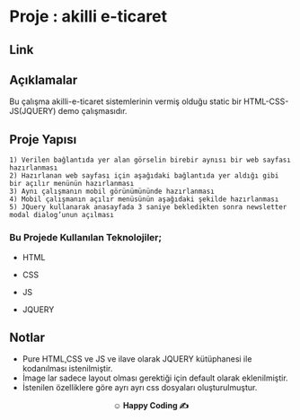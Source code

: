 # Proje : akilli e-ticaret  

## Link



## Açıklamalar

Bu çalışma akilli-e-ticaret sistemlerinin vermiş olduğu static bir HTML-CSS-JS(JQUERY) demo çalışmasıdır.


## Proje Yapısı

```
1) Verilen bağlantıda yer alan görselin birebir aynısı bir web sayfası hazırlanması
2) Hazırlanan web sayfası için aşağıdaki bağlantıda yer aldığı gibi bir açılır menünün hazırlanması
3) Aynı çalışmanın mobil görünümününde hazırlanması
4) Mobil çalışmanın açılır menüsünün aşağıdaki şekilde hazırlanması
5) JQuery kullanarak anasayfada 3 saniye bekledikten sonra newsletter modal dialog’unun açılması

```


### Bu Projede Kullanılan Teknolojiler;

- HTML

- CSS

- JS

- JQUERY

## Notlar

- Pure HTML,CSS ve JS ve ilave olarak JQUERY kütüphanesi ile kodanılması istenilmiştir.
- İmage lar sadece layout olması gerektiği için default olarak eklenilmiştir.
- İstenilen özelliklere göre ayrı ayrı css dosyaları oluşturulmuştur.

**<p align="center">&#9786; Happy Coding &#9997;</p>**
